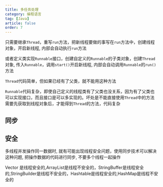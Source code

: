 ```yaml
---
title: 多任务处理
category: 编程语言
tag: [Java]
article: false
order: 7
---
```


只需要继承`Thread`，重写`run`方法，把新线程要做的事写在`run`方法中，创建线程对象，开启新线程, 内部会自动执行`run`方法

或者定义类实现`Runnable`接口，创建自定义的`Runnable`的子类对象，创建`Thread`对象, 传入`Runnable`，调用`start()`开启新线程, 内部会自动调用`Runnable`的`run()`方法

`Thread`代码简单，但如果已经有了父类，就不能用这种方法

`Runnable`代码复杂，即使自己定义的线程类有了父类也没关系，因为有了父类也可以实现接口，而且接口是可以多实现的。坏处是不能直接使用`Thread`中的方法需要先获取到线程对象后，才能得到`Thread`的方法，代码复杂

## 同步

<!-- todo -->

## 安全

多线程并发操作同一数据时, 就有可能出现线程安全问题，使用同步技术可以解决这种问题, 把操作数据的代码进行同步, 不要多个线程一起操作

Vector 是线程安全的,ArrayList是线程不安全的，StringBuffer是线程安全的,StringBuilder是线程不安全的，Hashtable是线程安全的,HashMap是线程不安全的

<!-- todo -->